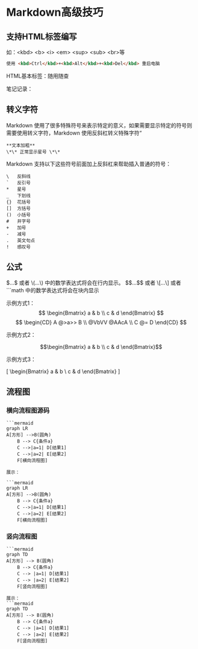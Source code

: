 # Markdown高级技巧

## 支持HTML标签编写

如：\<kbd> \<b> \<i> \<em> \<sup> \<sub> \<br>等
``` html
使用 <kbd>Ctrl</kbd>+<kbd>Alt</kbd>+<kbd>Del</kbd> 重启电脑
```

HTML基本标签：随用随查

笔记记录：



## 转义字符

Markdown 使用了很多特殊符号来表示特定的意义，如果需要显示特定的符号则需要使用转义字符，Markdown 使用反斜杠转义特殊字符“

```
**文本加粗** 
\*\* 正常显示星号 \*\*
```

Markdown 支持以下这些符号前面加上反斜杠来帮助插入普通的符号：

```
\   反斜线
`   反引号
*   星号
_   下划线
{}  花括号
[]  方括号
()  小括号
#   井字号
+   加号
-   减号
.   英文句点
!   感叹号
```

## 公式

\$...\$ 或者 \\(...\\) 中的数学表达式将会在行内显示。
\$\$...\$\$ 或者 \\[...\\] 或者 ```math 中的数学表达式将会在块内显示

示例方式1：
$$
\begin{Bmatrix}
   a & b \\
   c & d
\end{Bmatrix}
$$
$$
\begin{CD}
   A @>a>> B \\
@VbVV @AAcA \\
   C @= D
\end{CD}
$$

示例方式2：
```math
\begin{Bmatrix}
   a & b \\
   c & d
\end{Bmatrix}
```

示例方式3：

\[
    \begin{Bmatrix}
   a & b \\
   c & d
\end{Bmatrix}
\]

## 流程图

### 横向流程图源码
```
```mermaid
graph LR
A[方形] -->B(圆角)
    B --> C{条件a}
    C -->|a=1| D[结果1]
    C -->|a=2| E[结果2]
    F[横向流程图]
```
```
展示：

```mermaid
graph LR
A[方形] -->B(圆角)
    B --> C{条件a}
    C -->|a=1| D[结果1]
    C -->|a=2| E[结果2]
    F[横向流程图]
```

### 竖向流程图
```
```mermaid
graph TD
A[方形] --> B(圆角)
    B --> C{条件a}
    C --> |a=1| D[结果1]
    C --> |a=2| E[结果2]
    F[竖向流程图]
```
```
展示：
```mermaid
graph TD
A[方形] --> B(圆角)
    B --> C{条件a}
    C --> |a=1| D[结果1]
    C --> |a=2| E[结果2]
    F[竖向流程图]
```



